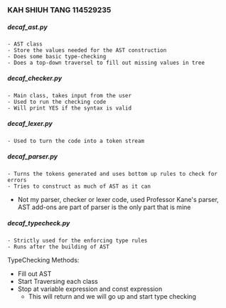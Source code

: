 ### KAH SHIUH TANG 114529235

##### decaf_ast.py
    - AST class
    - Store the values needed for the AST construction
    - Does some basic type-checking
    - Does a top-down traversel to fill out missing values in tree
##### decaf_checker.py  
    - Main class, takes input from the user
    - Used to run the checking code
    - Will print YES if the syntax is valid
##### decaf_lexer.py 
    - Used to turn the code into a token stream
##### decaf_parser.py 
    - Turns the tokens generated and uses bottom up rules to check for errors
    - Tries to construct as much of AST as it can
* Not my parser, checker or lexer code, used Professor Kane's parser, AST add-ons are part of parser is the only part that is mine

##### decaf_typecheck.py
    - Strictly used for the enforcing type rules
    - Runs after the building of AST

TypeChecking Methods:
- Fill out AST
- Start Traversing each class
- Stop at variable expression and const expression
    - This will return and we will go up and start type checking
